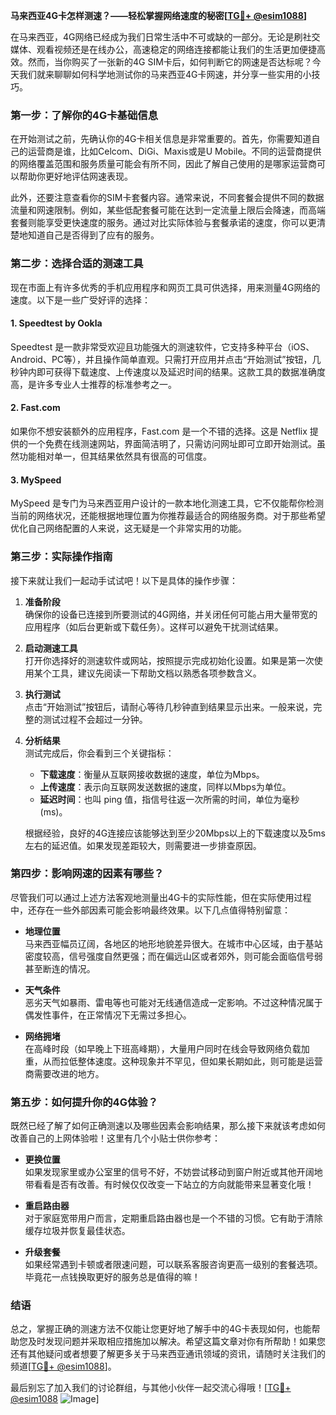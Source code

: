 **马来西亚4G卡怎样测速？——轻松掌握网络速度的秘密[[TG💪+ @esim1088](https://t.me/s/esim1088)]**

在马来西亚，4G网络已经成为我们日常生活中不可或缺的一部分。无论是刷社交媒体、观看视频还是在线办公，高速稳定的网络连接都能让我们的生活更加便捷高效。然而，当你购买了一张新的4G SIM卡后，如何判断它的网速是否达标呢？今天我们就来聊聊如何科学地测试你的马来西亚4G卡网速，并分享一些实用的小技巧。

### **第一步：了解你的4G卡基础信息**

在开始测试之前，先确认你的4G卡相关信息是非常重要的。首先，你需要知道自己的运营商是谁，比如Celcom、DiGi、Maxis或是U Mobile。不同的运营商提供的网络覆盖范围和服务质量可能会有所不同，因此了解自己使用的是哪家运营商可以帮助你更好地评估网速表现。

此外，还要注意查看你的SIM卡套餐内容。通常来说，不同套餐会提供不同的数据流量和网速限制。例如，某些低配套餐可能在达到一定流量上限后会降速，而高端套餐则能享受更快速度的服务。通过对比实际体验与套餐承诺的速度，你可以更清楚地知道自己是否得到了应有的服务。

### **第二步：选择合适的测速工具**

现在市面上有许多优秀的手机应用程序和网页工具可供选择，用来测量4G网络的速度。以下是一些广受好评的选择：

#### **1. Speedtest by Ookla**
Speedtest 是一款非常受欢迎且功能强大的测速软件，它支持多种平台（iOS、Android、PC等），并且操作简单直观。只需打开应用并点击“开始测试”按钮，几秒钟内即可获得下载速度、上传速度以及延迟时间的结果。这款工具的数据准确度高，是许多专业人士推荐的标准参考之一。

#### **2. Fast.com**
如果你不想安装额外的应用程序，Fast.com 是一个不错的选择。这是 Netflix 提供的一个免费在线测速网站，界面简洁明了，只需访问网址即可立即开始测试。虽然功能相对单一，但其结果依然具有很高的可信度。

#### **3. MySpeed**
MySpeed 是专门为马来西亚用户设计的一款本地化测速工具，它不仅能帮你检测当前的网络状况，还能根据地理位置为你推荐最适合的网络服务商。对于那些希望优化自己网络配置的人来说，这无疑是一个非常实用的功能。

### **第三步：实际操作指南**

接下来就让我们一起动手试试吧！以下是具体的操作步骤：

1. **准备阶段**  
   确保你的设备已连接到所要测试的4G网络，并关闭任何可能占用大量带宽的应用程序（如后台更新或下载任务）。这样可以避免干扰测试结果。

2. **启动测速工具**  
   打开你选择好的测速软件或网站，按照提示完成初始化设置。如果是第一次使用某个工具，建议先阅读一下帮助文档以熟悉各项参数含义。

3. **执行测试**  
   点击“开始测试”按钮后，请耐心等待几秒钟直到结果显示出来。一般来说，完整的测试过程不会超过一分钟。

4. **分析结果**  
   测试完成后，你会看到三个关键指标：
   - **下载速度**：衡量从互联网接收数据的速度，单位为Mbps。
   - **上传速度**：表示向互联网发送数据的速度，同样以Mbps为单位。
   - **延迟时间**：也叫 ping 值，指信号往返一次所需的时间，单位为毫秒(ms)。

   根据经验，良好的4G连接应该能够达到至少20Mbps以上的下载速度以及5ms左右的延迟值。如果发现差距较大，则需要进一步排查原因。

### **第四步：影响网速的因素有哪些？**

尽管我们可以通过上述方法客观地测量出4G卡的实际性能，但在实际使用过程中，还存在一些外部因素可能会影响最终效果。以下几点值得特别留意：

- **地理位置**  
  马来西亚幅员辽阔，各地区的地形地貌差异很大。在城市中心区域，由于基站密度较高，信号强度自然更强；而在偏远山区或者郊外，则可能会面临信号弱甚至断连的情况。

- **天气条件**  
  恶劣天气如暴雨、雷电等也可能对无线通信造成一定影响。不过这种情况属于偶发性事件，在正常情况下无需过多担心。

- **网络拥堵**  
  在高峰时段（如早晚上下班高峰期），大量用户同时在线会导致网络负载加重，从而拉低整体速度。这种现象并不罕见，但如果长期如此，则可能是运营商需要改进的地方。

### **第五步：如何提升你的4G体验？**

既然已经了解了如何正确测速以及哪些因素会影响结果，那么接下来就该考虑如何改善自己的上网体验啦！这里有几个小贴士供你参考：

- **更换位置**  
  如果发现家里或办公室里的信号不好，不妨尝试移动到窗户附近或其他开阔地带看看是否有改善。有时候仅仅改变一下站立的方向就能带来显著变化哦！

- **重启路由器**  
  对于家庭宽带用户而言，定期重启路由器也是一个不错的习惯。它有助于清除缓存垃圾并恢复最佳状态。

- **升级套餐**  
  如果经常遇到卡顿或者限速问题，可以联系客服咨询更高一级别的套餐选项。毕竟花一点钱换取更好的服务总是值得的嘛！

### **结语**

总之，掌握正确的测速方法不仅能让您更好地了解手中的4G卡表现如何，也能帮助您及时发现问题并采取相应措施加以解决。希望这篇文章对你有所帮助！如果您还有其他疑问或者想要了解更多关于马来西亚通讯领域的资讯，请随时关注我们的频道[[TG💪+ @esim1088](https://t.me/s/esim1088)]。

最后别忘了加入我们的讨论群组，与其他小伙伴一起交流心得哦！[[TG💪+ @esim1088](https://t.me/s/esim1088) ![Image](https://i.postimg.cc/4NQfJmqS/Snipaste-2025-05-13-00-14-12.png)]